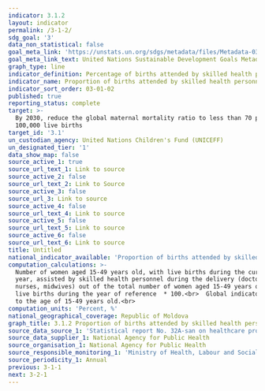 ```yaml
---
indicator: 3.1.2
layout: indicator
permalink: /3-1-2/
sdg_goal: '3'
data_non_statistical: false
goal_meta_link: 'https://unstats.un.org/sdgs/metadata/files/Metadata-03-01-02.pdf'
goal_meta_link_text: United Nations Sustainable Development Goals Metadata (PDF 374 KB)
graph_type: line
indicator_definition: Percentage of births attended by skilled health personnel
indicator_name: Proportion of births attended by skilled health personnel
indicator_sort_order: 03-01-02
published: true
reporting_status: complete
target: >-
  By 2030, reduce the global maternal mortality ratio to less than 70 per
  100,000 live births
target_id: '3.1'
un_custodian_agency: United Nations Children's Fund (UNICEFF)
un_designated_tier: '1'
data_show_map: false
source_active_1: true
source_url_text_1: Link to source
source_active_2: false
source_url_text_2: Link to Source
source_active_3: false
source_url_3: Link to source
source_active_4: false
source_url_text_4: Link to source
source_active_5: false
source_url_text_5: Link to source
source_active_6: false
source_url_text_6: Link to source
title: Untitled
national_indicator_available: 'Proportion of births attended by skilled health personnel, %'
computation_calculations: >-
  Number of women aged 15-49 years old, with live births during the current
  year, assisted by skilled health personnel during the delivery (doctors,
  nurses, midwives) out of the total number of women aged 15-49 years old with
  live births during the year of reference  * 100.<br>  Global indicator refers
  to the age of 15-49 years old.<br>
computation_units: 'Percent, %'
national_geographical_coverage: Republic of Moldova
graph_title: 3.1.2 Proportion of births attended by skilled health personnel
source_data_source_1: 'Statistical report No. 32A-san on healthcare provided to pregnant women '
source_data_supplier_1: National Agency for Public Health
source_organisation_1: National Agency for Public Health
source_responsible_monitoring_1: 'Ministry of Health, Labour and Social Protection'
source_periodicity_1: Annual
previous: 3-1-1
next: 3-2-1
---
```

